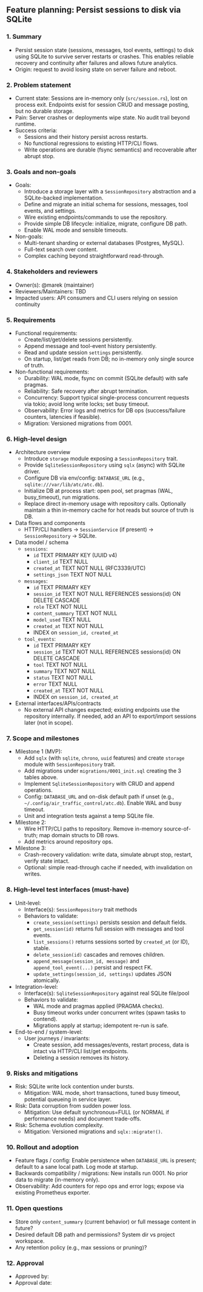 ## Feature planning: Persist sessions to disk via SQLite

### 1. Summary

- Persist session state (sessions, messages, tool events, settings) to disk using SQLite to survive server restarts or crashes. This enables reliable recovery and continuity after failures and allows future analytics.
- Origin: request to avoid losing state on server failure and reboot.

### 2. Problem statement

- Current state: Sessions are in-memory only (`src/session.rs`), lost on process exit. Endpoints exist for session CRUD and message posting, but no durable storage.
- Pain: Server crashes or deployments wipe state. No audit trail beyond runtime.
- Success criteria:
  - Sessions and their history persist across restarts.
  - No functional regressions to existing HTTP/CLI flows.
  - Write operations are durable (fsync semantics) and recoverable after abrupt stop.

### 3. Goals and non-goals

- Goals:
  - Introduce a storage layer with a `SessionRepository` abstraction and a SQLite-backed implementation.
  - Define and migrate an initial schema for sessions, messages, tool events, and settings.
  - Wire existing endpoints/commands to use the repository.
  - Provide simple DB lifecycle: initialize, migrate, configure DB path.
  - Enable WAL mode and sensible timeouts.
- Non-goals:
  - Multi-tenant sharding or external databases (Postgres, MySQL).
  - Full-text search over content.
  - Complex caching beyond straightforward read-through.

### 4. Stakeholders and reviewers

- Owner(s): @marek (maintainer)
- Reviewers/Maintainers: TBD
- Impacted users: API consumers and CLI users relying on session continuity

### 5. Requirements

- Functional requirements:
  - Create/list/get/delete sessions persistently.
  - Append message and tool-event history persistently.
  - Read and update session `settings` persistently.
  - On startup, list/get reads from DB; no in-memory only single source of truth.
- Non-functional requirements:
  - Durability: WAL mode, fsync on commit (SQLite default) with safe pragmas.
  - Reliability: Safe recovery after abrupt termination.
  - Concurrency: Support typical single-process concurrent requests via tokio; avoid long write locks; set busy timeout.
  - Observability: Error logs and metrics for DB ops (success/failure counters, latencies if feasible).
  - Migration: Versioned migrations from 0001.

### 6. High-level design

- Architecture overview
  - Introduce `storage` module exposing a `SessionRepository` trait.
  - Provide `SqliteSessionRepository` using `sqlx` (async) with SQLite driver.
  - Configure DB via env/config: `DATABASE_URL` (e.g., `sqlite:///var/lib/atc/atc.db`).
  - Initialize DB at process start: open pool, set pragmas (WAL, busy_timeout), run migrations.
  - Replace direct in-memory usage with repository calls. Optionally maintain a thin in-memory cache for hot reads but source of truth is DB.
- Data flows and components
  - HTTP/CLI handlers -> `SessionService` (if present) -> `SessionRepository` -> SQLite.
- Data model / schema
  - `sessions`:
    - `id` TEXT PRIMARY KEY (UUID v4)
    - `client_id` TEXT NULL
    - `created_at` TEXT NOT NULL (RFC3339/UTC)
    - `settings_json` TEXT NOT NULL
  - `messages`:
    - `id` TEXT PRIMARY KEY
    - `session_id` TEXT NOT NULL REFERENCES sessions(id) ON DELETE CASCADE
    - `role` TEXT NOT NULL
    - `content_summary` TEXT NOT NULL
    - `model_used` TEXT NULL
    - `created_at` TEXT NOT NULL
    - INDEX on `session_id, created_at`
  - `tool_events`:
    - `id` TEXT PRIMARY KEY
    - `session_id` TEXT NOT NULL REFERENCES sessions(id) ON DELETE CASCADE
    - `tool` TEXT NOT NULL
    - `summary` TEXT NOT NULL
    - `status` TEXT NOT NULL
    - `error` TEXT NULL
    - `created_at` TEXT NOT NULL
    - INDEX on `session_id, created_at`
- External interfaces/APIs/contracts
  - No external API changes expected; existing endpoints use the repository internally. If needed, add an API to export/import sessions later (not in scope).

### 7. Scope and milestones

- Milestone 1 (MVP):
  - Add `sqlx` (with `sqlite`, `chrono`, `uuid` features) and create `storage` module with `SessionRepository` trait.
  - Add migrations under `migrations/0001_init.sql` creating the 3 tables above.
  - Implement `SqliteSessionRepository` with CRUD and append operations.
  - Config: `DATABASE_URL` and on-disk default path if unset (e.g., `~/.config/air_traffic_control/atc.db`). Enable WAL and busy timeout.
  - Unit and integration tests against a temp SQLite file.
- Milestone 2:
  - Wire HTTP/CLI paths to repository. Remove in-memory source-of-truth; map domain structs to DB rows.
  - Add metrics around repository ops.
- Milestone 3:
  - Crash-recovery validation: write data, simulate abrupt stop, restart, verify state intact.
  - Optional: simple read-through cache if needed, with invalidation on writes.

### 8. High-level test interfaces (must-have)

- Unit-level:
  - Interface(s): `SessionRepository` trait methods
  - Behaviors to validate:
    - `create_session(settings)` persists session and default fields.
    - `get_session(id)` returns full session with messages and tool events.
    - `list_sessions()` returns sessions sorted by `created_at` (or ID), stable.
    - `delete_session(id)` cascades and removes children.
    - `append_message(session_id, message)` and `append_tool_event(...)` persist and respect FK.
    - `update_settings(session_id, settings)` updates JSON atomically.
- Integration-level:
  - Interface(s): `SqliteSessionRepository` against real SQLite file/pool
  - Behaviors to validate:
    - WAL mode and pragmas applied (PRAGMA checks).
    - Busy timeout works under concurrent writes (spawn tasks to contend).
    - Migrations apply at startup; idempotent re-run is safe.
- End-to-end / system-level:
  - User journeys / invariants:
    - Create session, add messages/events, restart process, data is intact via HTTP/CLI list/get endpoints.
    - Deleting a session removes its history.

### 9. Risks and mitigations

- Risk: SQLite write lock contention under bursts.
  - Mitigation: WAL mode, short transactions, tuned busy timeout, potential queueing in service layer.
- Risk: Data corruption from sudden power loss.
  - Mitigation: Use default synchronous=FULL (or NORMAL if performance needs) and document trade-offs.
- Risk: Schema evolution complexity.
  - Mitigation: Versioned migrations and `sqlx::migrate!()`.

### 10. Rollout and adoption

- Feature flags / config: Enable persistence when `DATABASE_URL` is present; default to a sane local path. Log mode at startup.
- Backwards compatibility / migrations: New installs run 0001. No prior data to migrate (in-memory only).
- Observability: Add counters for repo ops and error logs; expose via existing Prometheus exporter.

### 11. Open questions

- Store only `content_summary` (current behavior) or full message content in future?
- Desired default DB path and permissions? System dir vs project workspace.
- Any retention policy (e.g., max sessions or pruning)?

### 12. Approval

- Approved by: <!-- maintainer(s) -->
- Approval date:


